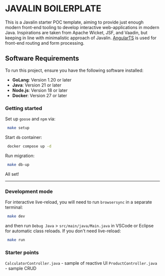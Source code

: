
# JAVALIN BOILERPLATE

This is a Javalin starter POC template, aiming to provide just enough modern front-end tooling to develop interactive web-applications in modern Java. Inspirations are taken from Apache Wicket, JSF, and Vaadin, but keeping in line with minimalistic approach of Javalin. [AngularTS](https://github.com/Angular-Wave/angular.ts) is used for front-end routing and form processing. 

## Software Requirements

To run this project, ensure you have the following software installed:

- **GoLang**: Version 1.20 or later
- **Java**: Version 21 or later
- **Node.js**: Version 18 or later
- **Docker**: Version 27 or later

### Getting started

Set up `goose` and `npm` via:

```bash
 make setup
```

Start `db` container:

```bash
 docker compose up -d
``` 

Run migration:
```bash
 make db-up
``` 

All set!

---

### Development mode

For interactive live-reload, you will need to run `browsersync` in a separate terminal:
```bash
 make dev
```
and then run `Debug Java` > `src/main/java/Main.java` in VSCode or Eclipse for automatic class reloads. If you don't need live-reload:
```bash
 make run
```

### Starter points

`CalculatorController.java` - sample of reactive UI 
`ProductController.java` - sample CRUD


